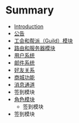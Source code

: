 # Summary

* [Introduction](README.md)
* [公告](产品设计文档/公告模块.md)
* [工会和帮派（Guild）模块](产品设计文档/工会和帮派（Guild）模块.md)
* [路由和服务器模块](产品设计文档/路由和服务器模块.md)
* [用户系统](产品设计文档/用户系统.md)
* [邮件系统](产品设计文档/邮件系统.md)
* [好友关系](产品设计文档/好友关系.md)
* [商城功能](产品设计文档/商城功能.md)
* [消息通道](产品设计文档/消息通道.md)
* 签到模块
* [角色模块](产品设计文档/角色模块.md)
   * 签到模块
* 签到模块

